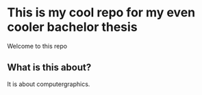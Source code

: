 # This is my cool repo for my even cooler bachelor thesis 

Welcome to this repo


## What is this about?

It is about computergraphics.
